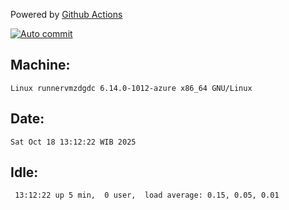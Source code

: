 Powered by [Github Actions](https://github.com/features/actions)

[![Auto commit](https://github.com/hiage/workstation/workflows/Auto%20commit/badge.svg)](https://github.com/hiage/workstation/actions?query=workflow%3A%22Auto+commit%22)

## Machine:
```
Linux runnervmzdgdc 6.14.0-1012-azure x86_64 GNU/Linux
```
## Date:
```
Sat Oct 18 13:12:22 WIB 2025
```
## Idle:
```
 13:12:22 up 5 min,  0 user,  load average: 0.15, 0.05, 0.01
```
